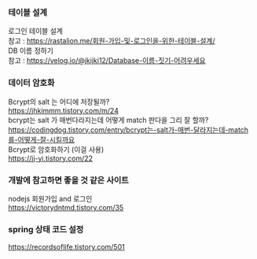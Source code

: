 
### 테이블 설계
로그인 테이블 설계  
참고 : https://rastalion.me/회원-가입-및-로그인을-위한-테이블-설계/  
DB 이름 정하기  
참고 : https://velog.io/@jkijki12/Database-이름-짓기-어려우세요  


### 데이터 암호화 
Bcrypt의 salt 는 어디에 저장될까?  
https://jhkimmm.tistory.com/m/24  
bcrypt는 salt 가 매번다라지는데 어떻게 match 판다을 그리 잘 할까?  
https://codingdog.tistory.com/entry/bcrypt는-salt가-매번-달라지는데-match를-어떻게-잘-시킬까요  
Bcrypt로 암호화하기 (이걸 사용)  
https://jj-yi.tistory.com/22

### 개발에 참고하면 좋을 것 같은 사이트
nodejs 회원가입 and 로그인  
https://victorydntmd.tistory.com/35

### spring 상태 코드 설정
https://recordsoflife.tistory.com/501
